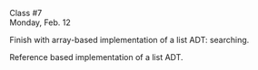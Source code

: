 <div class="lecture1">

<div class="column_date">
<p markdown="block">

Class #7 <br> 
Monday, Feb. 12
</p>
</div>
<div class="column_materials">
<p markdown="block">

Finish with array-based implementation of a list ADT: searching. 

Reference based implementation of a list ADT. 

</p>
</div>

<div class="column_assign">
<p markdown="block">


</p>
</div>

</div>
